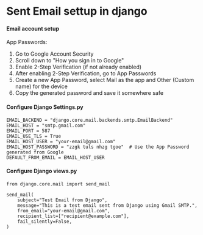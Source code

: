 # Sent Email settup in django
#### Email account setup
App Passwords:

1. Go to Google Account Security
2. Scroll down to "How you sign in to Google"
3. Enable 2-Step Verification (if not already enabled)
4. After enabling 2-Step Verification, go to App Passwords
5. Create a new App Password, select Mail as the app and Other (Custom name) for the device
6. Copy the generated password and save it somewhere safe

#### Configure Django Settings.py

```
EMAIL_BACKEND = "django.core.mail.backends.smtp.EmailBackend"
EMAIL_HOST = "smtp.gmail.com"
EMAIL_PORT = 587
EMAIL_USE_TLS = True
EMAIL_HOST_USER = "your-email@gmail.com"
EMAIL_HOST_PASSWORD = "zzgk tuls nhzg tgoe"  # Use the App Password generated from Google
DEFAULT_FROM_EMAIL = EMAIL_HOST_USER
```
#### Configure Django views.py
```
from django.core.mail import send_mail

send_mail(
    subject="Test Email from Django",
    message="This is a test email sent from Django using Gmail SMTP.",
    from_email="your-email@gmail.com",
    recipient_list=["recipient@example.com"],
    fail_silently=False,
)
```
